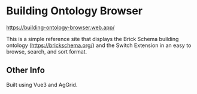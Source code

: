 # Building Ontology Browser

https://building-ontology-browser.web.app/

This is a simple reference site that displays the Brick Schema building ontology (https://brickschema.org/) and the Switch Extension in an easy to browse, search, and sort format.

## Other Info
Built using Vue3 and AgGrid.